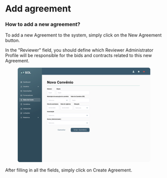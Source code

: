 # Add agreement

### How to add a new agreement?

To add a new Agreement to the system, simply click on the New Agreement button.

In the "Reviewer" field, you should define which Reviewer Administrator Profile will be responsible for the bids and contracts related to this new Agreement.

<figure><img src="../../../.gitbook/assets/Novo Convenio.png" alt=""><figcaption></figcaption></figure>

After filling in all the fields, simply click on Create Agreement.
